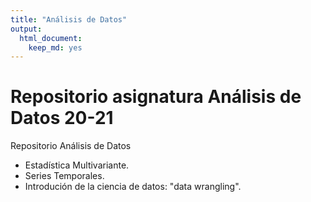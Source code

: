 ```yaml
---
title: "Análisis de Datos"
output: 
  html_document: 
    keep_md: yes
---
```




# Repositorio asignatura Análisis de Datos 20-21

Repositorio Análisis de Datos

* Estadística Multivariante.
* Series Temporales.
* Introdución de la ciencia de datos: "data wrangling".




